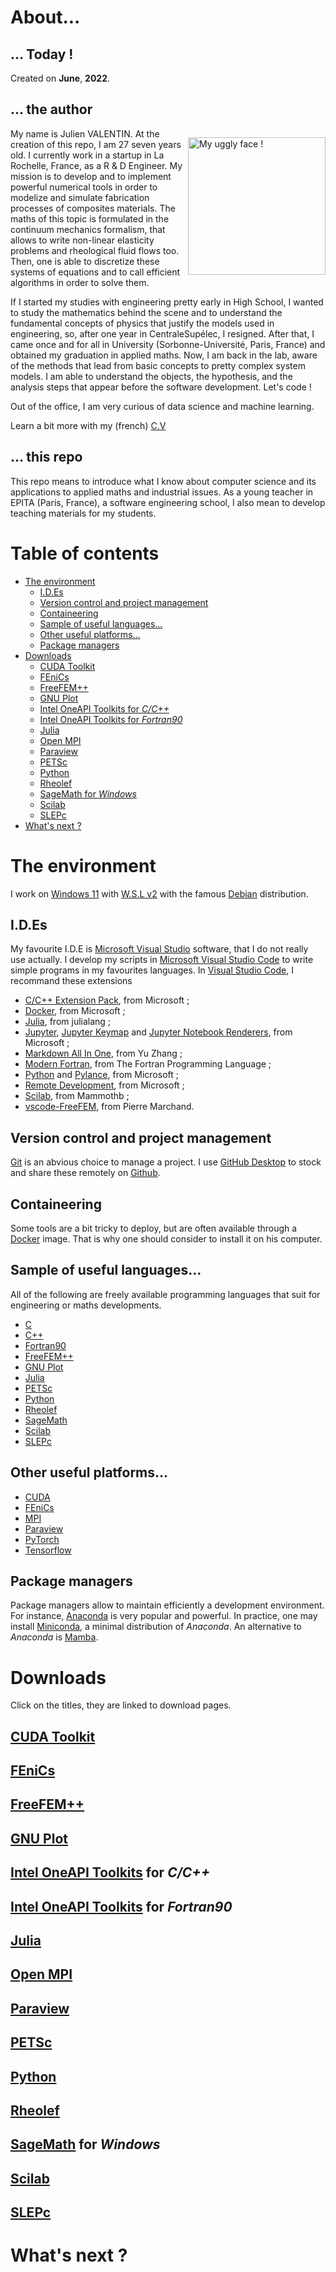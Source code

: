# About... <!-- omit in toc -->

## ... Today !

Created on **June**, **2022**.

## ... the author <!-- omit in toc -->

<div>
<p style="float: right;"> <img src="data/me.JPG" alt="My uggly face !" height=220px> </img> </p>
<p>
My name is Julien VALENTIN. At the creation of this repo, I am 27 seven years old. I currently work in a startup in La Rochelle, France, as a R & D Engineer. My mission is to develop and to implement powerful numerical tools in order to modelize and simulate fabrication processes of composites materials. The maths of this topic is formulated in the continuum mechanics formalism, that allows to write non-linear elasticity problems and rheological fluid flows too. Then, one is able to discretize these systems of equations and to call efficient algorithms in order to solve them. 

If I started my studies with engineering pretty early in High School, I wanted to study the mathematics behind the scene and to understand the fundamental concepts of physics that justify the models used in engineering, so, after one year in CentraleSupélec, I resigned. After that, I came once and for all in University (Sorbonne-Université, Paris, France) and obtained my graduation in applied maths. Now, I am back in the lab, aware of the methods that lead from basic concepts to pretty complex system models. I am able to understand the objects, the hypothesis, and the analysis steps that appear before the software development. Let's code !

Out of the office, I am very curious of data science and machine learning.
</p>
</div>

Learn a bit more with my (french) [C.V]()

## ... this repo <!-- omit in toc -->

This repo means to introduce what I know about computer science and its applications to applied maths and industrial issues. As a young teacher in EPITA (Paris, France), a software engineering school, I also mean to develop teaching materials for my students.

# Table of contents <!-- omit in toc -->
- [The environment](#the-environment)
  - [I.D.Es](#ides)
  - [Version control and project management](#version-control-and-project-management)
  - [Containeering](#containeering)
  - [Sample of useful languages...](#sample-of-useful-languages)
  - [Other useful platforms...](#other-useful-platforms)
  - [Package managers](#package-managers)
- [Downloads](#downloads)
  - [CUDA Toolkit](#cuda-toolkit)
  - [FEniCs](#fenics)
  - [FreeFEM++](#freefem)
  - [GNU Plot](#gnu-plot)
  - [Intel OneAPI Toolkits for *C/C++*](#intel-oneapi-toolkits-for-cc)
  - [Intel OneAPI Toolkits for *Fortran90*](#intel-oneapi-toolkits-for-fortran90)
  - [Julia](#julia)
  - [Open MPI](#open-mpi)
  - [Paraview](#paraview)
  - [PETSc](#petsc)
  - [Python](#python)
  - [Rheolef](#rheolef)
  - [SageMath for *Windows*](#sagemath-for-windows)
  - [Scilab](#scilab)
  - [SLEPc](#slepc)
- [What's next ?](#whats-next-)

# The environment

I work on [Windows 11](https://www.microsoft.com/en-us/windows/windows-11) with [W.S.L v2](https://docs.microsoft.com/en-us/windows/wsl/) with the famous [Debian](https://www.debian.org/index.en.html) distribution.

## I.D.Es

My favourite I.D.E is [Microsoft Visual Studio](https://visualstudio.microsoft.com/) software, that I do not really use actually. I develop my scripts in [Microsoft Visual Studio Code](https://code.visualstudio.com/) to write simple programs in my favourites languages. In [Visual Studio Code](https://code.visualstudio.com/), I recommand these extensions

- [C/C++ Extension Pack](https://marketplace.visualstudio.com/items?itemName=ms-vscode.cpptools-extension-pack), from Microsoft ;
- [Docker](https://marketplace.visualstudio.com/items?itemName=ms-azuretools.vscode-docker), from Microsoft ;
- [Julia](https://marketplace.visualstudio.com/items?itemName=julialang.language-julia), from julialang ;
- [Jupyter](https://marketplace.visualstudio.com/items?itemName=ms-toolsai.jupyter), [Jupyter Keymap](https://marketplace.visualstudio.com/items?itemName=ms-toolsai.jupyter-keymap) and [Jupyter Notebook Renderers](https://marketplace.visualstudio.com/items?itemName=ms-toolsai.jupyter-renderers), from Microsoft ;
- [Markdown All In One](https://marketplace.visualstudio.com/items?itemName=yzhang.markdown-all-in-one), from Yu Zhang ;
- [Modern Fortran](https://marketplace.visualstudio.com/items?itemName=fortran-lang.linter-gfortran), from The Fortran Programming Language ;
- [Python](https://marketplace.visualstudio.com/items?itemName=ms-python.python) and [Pylance](https://marketplace.visualstudio.com/items?itemName=ms-python.vscode-pylance), from Microsoft ;
- [Remote Development](https://marketplace.visualstudio.com/items?itemName=ms-vscode-remote.vscode-remote-extensionpack), from Microsoft ;
- [Scilab](https://marketplace.visualstudio.com/items?itemName=mammothb.scilab), from Mammothb ;
- [vscode-FreeFEM](https://marketplace.visualstudio.com/items?itemName=Pierre-Marchand.vscode-freefem), from Pierre Marchand.

## Version control and project management

[Git](https://git-scm.com/) is an abvious choice to manage a project. I use [GitHub Desktop](https://desktop.github.com/) to stock and share these remotely on [Github](https://github.com/).

## Containeering

Some tools are a bit tricky to deploy, but are often available through a [Docker](https://www.docker.com/) image. That is why one should consider to install it on his computer.

## Sample of useful languages...

All of the following are freely available programming languages that suit for engineering or maths developments.

- [C](https://en.wikipedia.org/wiki/C_(programming_language))
- [C++](https://en.wikipedia.org/wiki/C%2B%2B)
- [Fortran90](https://www.fortran90.org/)
- [FreeFEM++](https://freefem.org/)
- [GNU Plot](http://www.gnuplot.info/)
- [Julia](https://julialang.org)
- [PETSc](https://petsc.org/release/)
- [Python](https://www.python.org/)
- [Rheolef](https://membres-ljk.imag.fr/Pierre.Saramito/rheolef/html/index.html)
- [SageMath](https://www.sagemath.org/)
- [Scilab](https://www.scilab.org/)
- [SLEPc](https://slepc.upv.es/)

## Other useful platforms...

- [CUDA](https://developer.nvidia.com/cuda-toolkit)
- [FEniCs](https://fenicsproject.org/)
- [MPI](https://www.open-mpi.org/)
- [Paraview](https://www.paraview.org/)
- [PyTorch](https://pytorch.org/)
- [Tensorflow](https://www.tensorflow.org/)

## Package managers

Package managers allow to maintain efficiently a development environment. For instance, [Anaconda](https://www.anaconda.com/) is very popular and powerful. In practice, one may install [Miniconda](https://docs.conda.io/en/latest/miniconda.html), a minimal distribution of *Anaconda*. An alternative to *Anaconda* is [Mamba](https://mamba.readthedocs.io/en/latest/).

# Downloads

Click on the titles, they are linked to download pages.

## [CUDA Toolkit](https://developer.nvidia.com/cuda-downloads)

## [FEniCs](https://fenicsproject.org/download/archive/)

## [FreeFEM++](https://doc.freefem.org/introduction/download.html)

## [GNU Plot](http://www.gnuplot.info/download.html)

## [Intel OneAPI Toolkits](https://www.intel.com/content/www/us/en/developer/articles/tool/oneapi-standalone-components.html#dpcpp-cpp) for *C/C++*

## [Intel OneAPI Toolkits](https://www.intel.com/content/www/us/en/developer/articles/tool/oneapi-standalone-components.html#fortran) for *Fortran90*

## [Julia](https://julialang.org/downloads/)

## [Open MPI](https://www.open-mpi.org/software/ompi/v4.1/)

## [Paraview](https://www.paraview.org/download/)

## [PETSc](https://petsc.org/release/install/)

## [Python](https://www.python.org/downloads/)

## [Rheolef](https://membres-ljk.imag.fr/Pierre.Saramito/rheolef/html/download_page.html)

## [SageMath](https://github.com/sagemath/sage-windows/releases) for *Windows*

## [Scilab](https://www.scilab.org/download/scilab-6.1.1)

## [SLEPc](https://slepc.upv.es/documentation/instal.htm)

# What's next ?
